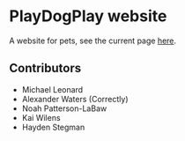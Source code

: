 # PlayDogPlay website

A website for pets,
see the current page [here](https://csi-280.github.io/playdogplay/).

## Contributors
* Michael Leonard
* Alexander Waters (Correctly)
* Noah Patterson-LaBaw
* Kai Wilens
* Hayden Stegman

